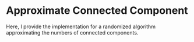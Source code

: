 # Approximate Connected Component
Here, I provide the implementation for a randomized algorithm approximating the numbers of connected components.
